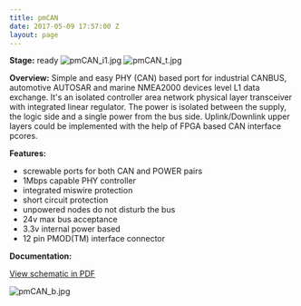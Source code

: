 ```yaml
---
title: pmCAN
date: 2017-05-09 17:57:00 Z
layout: page
---
```


**Stage:** ready
![pmCAN_i1.jpg](/uploads/pmCAN/pmCAN_i1.jpg)
![pmCAN_t.jpg](/uploads/pmCAN/pmCAN_t.jpg)

**Overview:**
Simple and easy PHY (CAN) based port for industrial CANBUS, automotive AUTOSAR and marine NMEA2000 devices level L1 data exchange. It's an isolated controller area network physical layer transceiver with integrated linear regulator. The power is isolated between the supply, the logic side and a single power from the bus side. Uplink/Downlink upper layers could be implemented with the help of FPGA based CAN interface pcores.

**Features:**
* screwable ports for both CAN and POWER pairs
* 1Mbps capable PHY controller
* integrated miswire protection
* short circuit protection
* unpowered nodes do not disturb the bus
* 24v max bus acceptance
* 3.3v internal power based
* 12 pin PMOD(TM) interface connector

**Documentation:**

[View schematic in PDF](/uploads/pmCAN/SCH_pmCAN.pdf)

![pmCAN_b.jpg](/uploads/pmCAN/pmCAN_b.jpg)